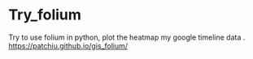 # Try_folium
 Try to use folium in python, plot the heatmap my google timeline data .<br>
 https://patchiu.github.io/gis_folium/
